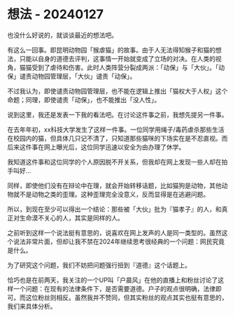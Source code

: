 # 想法 - 20240127

也没什么好说的，就谈谈最近的想法吧。

有这么一回事。即昆明动物园「猴虐猫」的故事。由于人无法得知猴子和猫的想法，只能以自身的道德去评判，这事情一开始就变成了立场的对决。在人类的视角，猫猫受到了虐待和伤害。此时人类阵营分裂成两派：「动保」与「大伙」。「动保」谴责动物园管理层，「大伙」谴责「动保」。

不过我认为，即使谴责动物园管理层，也不能在逻辑上推出「猫权大于人权」这个命题；同理，即使谴责「动保」，也不能推出「没人性」。

说到这里，我还是发表一下我的看法吧。在讨论这件事之前，我想先提另一件事。

在去年年初，xx科技大学发生了这样一件事。一位同学用绳子/毒药虐杀那些生活在校园内的猫，但具体几只记不清了，只知道那些猫咪的下场实在是不忍直视。而后来这件事在网上曝光后，这位同学迅速以安全为由办理了休学。

我知道这件事和这位同学的个人原因脱不开关系，但我却在网上发现一些人却在拍手叫好... 

同样，即使他们没有在辩论中在理，就会开始转移话题，比如猫狗是动物，其他动物就不是动物之类的歪理。这种歪理完全没意义，反而显得是在逃避问题。

所以，到现在至少可以得出一个结论：那些被「大伙」批为『猫孝子』的人，和真正对生命漠不关心的人，其实是同样的人。

之前听到这样一个说法挺有意思的，说喜欢在网上发声的人是同一类型的。虽然这个说法非常片面，但却让我不禁在2024年继续思考很经典的一个问题：网民究竟是什么。

为了研究这个问题，我们不妨把问题强行扭到『道德』这个话题上。

恰巧也是在前两天，我关注的一个UP叫「户晨风」在他的直播上和粉丝讨论了这样一个问题：在现有的法律条件下，是否需要道德。户子的观点很明确，法律即可。而这位粉丝则相反。虽然我并不赞同，但其实粉丝的观点其实也挺有意思的，我们来具体分析。

